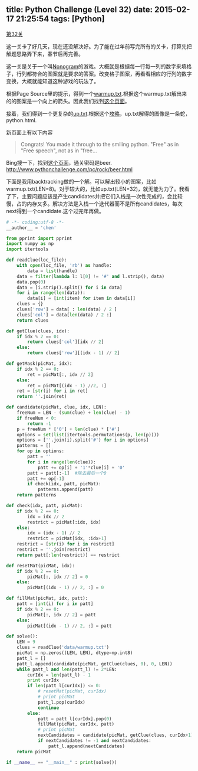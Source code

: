 title: Python Challenge (Level 32)
date: 2015-02-17 21:25:54
tags: [Python]
---

[第32关](http://www.pythonchallenge.com/pc/rock/arecibo.html)

这一关卡了好几天，现在还没解决好。为了能在过年前写完所有的关卡，打算先把解题思路弄下来，春节后再完善。

这一关是关于一个叫[Nonogram](http://en.wikipedia.org/wiki/Nonogram)的游戏。大概就是根据每一行每一列的数字来填格子，行列都符合的图案就是要求的答案。改变格子图案，再看看相应的行列的数字变换，大概就能知道这种游戏的玩法了。

<!-- more -->

根据Page Source里的提示，得到一个[warmup.txt](http://www.pythonchallenge.com/pc/rock/warmup.txt).根据这个warmup.txt解出来的的图案是一个向上的箭头。因此我们找到[这个页面](http://www.pythonchallenge.com/pc/rock/up.html)。

接着，我们得到一个更复杂的[up.txt](http://www.pythonchallenge.com/pc/rock/up.txt).根据这个[攻略](http://blog.sina.com.cn/s/blog_4513dde60101fb2y.html)，up.txt解得的图像是一条蛇，python.html.

新页面上有以下内容
> Congrats! You made it through to the smiling python.
> "Free" as in "Free speech", not as in "free...

Bing搜一下，找到[这个页面](http://article.yeeyan.org/view/129288/143966)，通关密码是beer. http://www.pythonchallenge.com/pc/rock/beer.html

下面是我用backtracking做的一个解。可以解出较小的图案，比如warmup.txt(LEN=8)。对于较大的，比如up.txt(LEN=32)，就无能为力了。我看了下，主要问题应该是产生candidates并把它们入栈是一次性完成的，会比较慢，占的内存又多。解决方法是入栈一个迭代器而不是所有candidates，每次next得到一个candidate.这个过完年再做。

``` Python
# -*- coding:utf-8 -*-
__author__ = 'chen'

from pprint import pprint
import numpy as np
import itertools

def readClue(loc_file):
    with open(loc_file, 'rb') as handle:
        data = list(handle)
    data = filter(lambda l: l[0] != '#' and l.strip(), data)
    data.pop(0)
    data = [i.strip().split() for i in data]
    for i in range(len(data)):
        data[i] = [int(item) for item in data[i]]
    clues = {}
    clues['row'] = data[ : len(data) / 2 ]
    clues['col'] = data[len(data) / 2 :]
    return clues

def getClue(clues, idx):
    if idx % 2 == 0:
        return clues['col'][idx // 2]
    else:
        return clues['row'][(idx - 1) // 2]

def getMask(picMat, idx):
    if idx % 2 == 0:
        ret = picMat[:, idx // 2]
    else:
        ret = picMat[(idx - 1) //2, :]
    ret = [str(i) for i in ret]
    return ''.join(ret)

def candidate(picMat, clue, idx, LEN):
    freeNum = LEN - (sum(clue) + len(clue) - 1)
    if freeNum < 0:
        return -1
    p = freeNum * ['0'] + len(clue) * ['#']
    options = set(list(itertools.permutations(p, len(p))))
    options = [''.join(i).split('#') for i in options]
    patterns = []
    for op in options:
        patt = ''
        for i in range(len(clue)):
            patt += op[i] + '1'*clue[i] + '0'
        patt = patt[:-1]  #除去最后一个0
        patt += op[-1]
        if check(idx, patt, picMat):
            patterns.append(patt)
    return patterns

def check(idx, patt, picMat):
    if idx % 2 == 0:
        idx = idx // 2
        restrict = picMat[:idx, idx]
    else:
        idx = (idx - 1) // 2
        restrict = picMat[idx, :idx+1]
    restrict = [str(i) for i in restrict]
    restrict = ''.join(restrict)
    return patt[:len(restrict)] == restrict

def resetMat(picMat, idx):
    if idx % 2 == 0:
        picMat[:, idx // 2] = 0
    else:
        picMat[(idx - 1) // 2, :] = 0

def fillMat(picMat, idx, patt):
    patt = [int(i) for i in patt]
    if idx % 2 == 0:
        picMat[:, idx // 2] = patt
    else:
        picMat[(idx - 1) // 2, :] = patt

def solve():
    LEN = 9
    clues = readClue('data/warmup.txt')
    picMat = np.zeros((LEN, LEN), dtype=np.int8)
    patt_l = []
    patt_l.append(candidate(picMat, getClue(clues, 0), 0, LEN))
    while patt_l and len(patt_l) != 2*LEN:
        curIdx = len(patt_l) - 1
        print curIdx
        if len(patt_l[curIdx]) <= 0:
            # resetMat(picMat, curIdx)
            # print picMat
            patt_l.pop(curIdx)
            continue
        else:
            patt = patt_l[curIdx].pop(0)
            fillMat(picMat, curIdx, patt)
            # print picMat
            nextCandidates = candidate(picMat, getClue(clues, curIdx+1), curIdx+1, LEN)
            if nextCandidates != -1 and nextCandidates:
                patt_l.append(nextCandidates)
    return picMat

if __name__ == "__main__" : print(solve())
```

